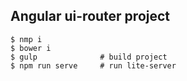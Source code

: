 ## Angular ui-router project
```shell
$ nmp i
$ bower i
$ gulp              # build project
$ npm run serve     # run lite-server
```